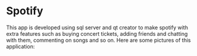 # Spotify
This app is developed using sql server and qt creator to make spotify with extra features such as buying concert tickets, adding friends and chatting with them, commenting on songs and so on.
Here are some pictures of this application:

